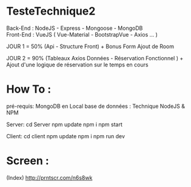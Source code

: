 # TesteTechnique2

Back-End  : NodeJS - Express - Mongoose - MongoDB  
Front-End : VueJS ( Vue-Material - BootstrapVue - Axios ... )

JOUR 1 = 50% (Api - Structure Front) + Bonus Form Ajout de Room

JOUR 2 = 90% (Tableaux Axios Données -  Réservation Fonctionnel ) + Ajout d'une logique de réservation sur le temps en cours 

# How To :

pré-requis:
MongoDB en Local base de données : Technique
NodeJS & NPM

Server: 
cd Server
npm update
npm i
npm start 

Client:
cd client
npm update
npm i 
npm run dev

# Screen :
(Index)
http://prntscr.com/n6s8wk
